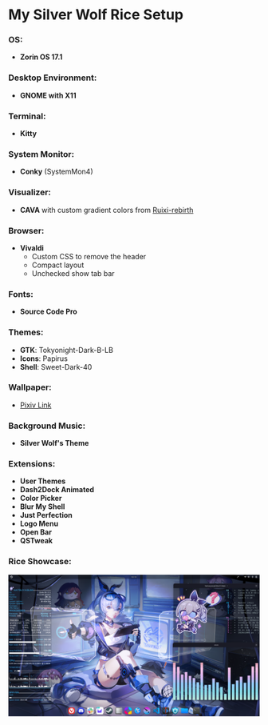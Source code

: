 # My Silver Wolf Rice Setup

### OS:
- **Zorin OS 17.1**

### Desktop Environment:
- **GNOME with X11**

### Terminal:
- **Kitty**

### System Monitor:
- **Conky** (SystemMon4)

### Visualizer:
- **CAVA** with custom gradient colors from [Ruixi-rebirth](https://github.com/Ruixi-rebirth)

### Browser:
- **Vivaldi**
  - Custom CSS to remove the header
  - Compact layout
  - Unchecked show tab bar

### Fonts:
- **Source Code Pro**

### Themes:
- **GTK**: Tokyonight-Dark-B-LB
- **Icons**: Papirus
- **Shell**: Sweet-Dark-40

### Wallpaper:
  - [Pixiv Link](https://www.pixiv.net/artworks/109695805)

### Background Music:
- **Silver Wolf's Theme**

### Extensions:
- **User Themes**
- **Dash2Dock Animated**
- **Color Picker**
- **Blur My Shell**
- **Just Perfection**
- **Logo Menu**
- **Open Bar**
- **QSTweak**

### Rice Showcase:
![screenshot](silverwolfrice.png)

